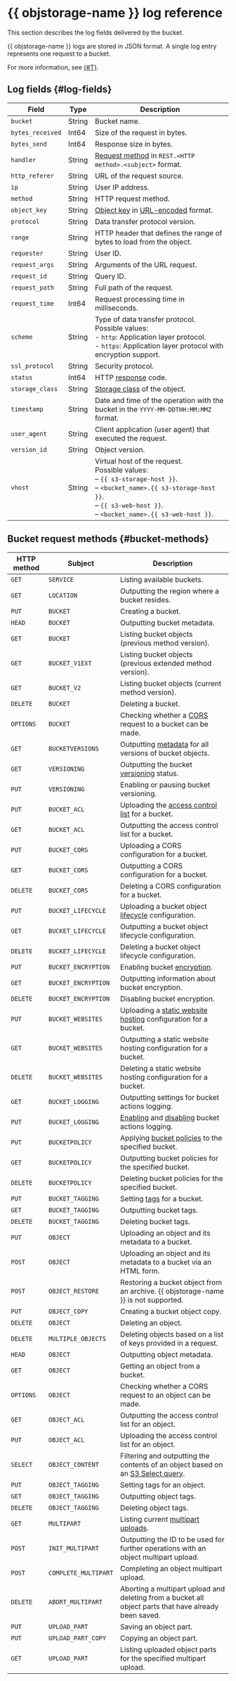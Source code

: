 # {{ objstorage-name }} log reference


This section describes the log fields delivered by the bucket.

{{ objstorage-name }} logs are stored in JSON format. A single log entry represents one request to a bucket.


For more information, see [{#T}](concepts/server-logs.md).


## Log fields {#log-fields}

| Field | Type | Description |
--- | --- | ---
| `bucket` | String | Bucket name. |
| `bytes_received` | Int64 | Size of the request in bytes. |
| `bytes_send` | Int64 | Response size in bytes. |
| `handler` | String | [Request method](#bucket-methods) in `REST.<HTTP method>.<subject>` format. |
| `http_referer` | String | URL of the request source. |
| `ip` | String | User IP address. |
| `method` | String | HTTP request method. |
| `object_key` | String | [Object key](concepts/object.md#key) in [URL-encoded](https://en.wikipedia.org/wiki/Percent-encoding) format. |
| `protocol` | String | Data transfer protocol version. |
| `range` | String | HTTP header that defines the range of bytes to load from the object. |
| `requester` | String | User ID. |
| `request_args` | String | Arguments of the URL request. |
| `request_id` | String | Query ID. |
| `request_path` | String | Full path of the request. |
| `request_time` | Int64 | Request processing time in milliseconds. |
| `scheme` | String | Type of data transfer protocol. <br>Possible values:<br>- `http`: Application layer protocol.<br>- `https`: Application layer protocol with encryption support. |
| `ssl_protocol` | String | Security protocol. |
| `status` | Int64 | HTTP [response](s3/api-ref/response-codes.md) code. |
| `storage_class` | String | [Storage class](concepts/storage-class.md) of the object. |
| `timestamp` | String | Date and time of the operation with the bucket in the `YYYY-MM-DDTHH:MM:MMZ` format. |
| `user_agent` | String | Client application (user agent) that executed the request. |
| `version_id` | String | Object version. |
| `vhost` | String | Virtual host of the request.<br>Possible values:<br>– `{{ s3-storage-host }}`.<br>– `<bucket_name>.{{ s3-storage-host }}`.<br>– `{{ s3-web-host }}`.<br> – `<bucket_name>.{{ s3-web-host }}`. |

## Bucket request methods {#bucket-methods}

| HTTP method | Subject | Description |
|---|---|---|
| `GET` | `SERVICE` | Listing available buckets. |
| `GET` | `LOCATION` | Outputting the region where a bucket resides. |
| `PUT` | `BUCKET` | Creating a bucket. |
| `HEAD` | `BUCKET` | Outputting bucket metadata. |
| `GET` | `BUCKET` | Listing bucket objects (previous method version). |
| `GET` | `BUCKET_V1EXT` | Listing bucket objects (previous extended method version). |
| `GET` | `BUCKET_V2` | Listing bucket objects (current method version). |
| `DELETE` | `BUCKET` | Deleting a bucket. |
| `OPTIONS` | `BUCKET` | Checking whether a [CORS](concepts/cors.md) request to a bucket can be made. |
| `GET` | `BUCKETVERSIONS` | Outputting [metadata](concepts/object.md#metadata) for all versions of bucket objects. |
| `GET` | `VERSIONING` | Outputting the bucket [versioning](concepts/versioning.md) status. |
| `PUT` | `VERSIONING` | Enabling or pausing bucket versioning. |
| `PUT` | `BUCKET_ACL` | Uploading the [access control list](concepts/acl.md) for a bucket. |
| `GET` | `BUCKET_ACL` | Outputting the access control list for a bucket. |
| `PUT` | `BUCKET_CORS` | Uploading a CORS configuration for a bucket. |
| `GET` | `BUCKET_CORS` | Outputting a CORS configuration for a bucket. |
| `DELETE` | `BUCKET_CORS` | Deleting a CORS configuration for a bucket. |
| `PUT` | `BUCKET_LIFECYCLE` | Uploading a bucket object [lifecycle](concepts/lifecycles.md) configuration. |
| `GET` | `BUCKET_LIFECYCLE` | Outputting a bucket object lifecycle configuration. |
| `DELETE` | `BUCKET_LIFECYCLE` | Deleting a bucket object lifecycle configuration. |
| `PUT` | `BUCKET_ENCRYPTION` | Enabling bucket [encryption](concepts/encryption.md). |
| `GET` | `BUCKET_ENCRYPTION` | Outputting information about bucket encryption. |
| `DELETE` | `BUCKET_ENCRYPTION` | Disabling bucket encryption. |
| `PUT` | `BUCKET_WEBSITES` | Uploading a [static website hosting](concepts/hosting.md) configuration for a bucket. |
| `GET` | `BUCKET_WEBSITES` | Outputting a static website hosting configuration for a bucket. |
| `DELETE` | `BUCKET_WEBSITES` | Deleting a static website hosting configuration for a bucket. |
| `GET` | `BUCKET_LOGGING` | Outputting settings for bucket actions logging. |
| `PUT` | `BUCKET_LOGGING` | [Enabling](operations/buckets/enable-logging.md#enable) and [disabling](operations/buckets/enable-logging.md#stop-logging) bucket actions logging. |
| `PUT` | `BUCKETPOLICY` | Applying [bucket policies](concepts/policy.md) to the specified bucket. |
| `GET` | `BUCKETPOLICY` | Outputting bucket policies for the specified bucket. |
| `DELETE` | `BUCKETPOLICY` | Deleting bucket policies for the specified bucket. |
| `PUT` | `BUCKET_TAGGING` | Setting [tags](concepts/tags.md) for a bucket. |
| `GET` | `BUCKET_TAGGING` | Outputting bucket tags. |
| `DELETE` | `BUCKET_TAGGING` | Deleting bucket tags. |
| `PUT` | `OBJECT` | Uploading an object and its metadata to a bucket. |
| `POST` | `OBJECT` | Uploading an object and its metadata to a bucket via an HTML form. |
| `POST` | `OBJECT_RESTORE` | Restoring a bucket object from an archive. {{ objstorage-name }} is not supported. |
| `PUT` | `OBJECT_COPY` | Creating a bucket object copy. |
| `DELETE` | `OBJECT` | Deleting an object. |
| `DELETE` | `MULTIPLE_OBJECTS` | Deleting objects based on a list of keys provided in a request. |
| `HEAD` | `OBJECT` | Outputting object metadata. |
| `GET` | `OBJECT` | Getting an object from a bucket. |
| `OPTIONS` | `OBJECT` | Checking whether a CORS request to an object can be made. |
| `GET` | `OBJECT_ACL` | Outputting the access control list for an object. |
| `PUT` | `OBJECT_ACL` | Uploading the access control list for an object. |
| `SELECT` | `OBJECT_CONTENT` | Filtering and outputting the contents of an object based on an [S3 Select query](concepts/s3-select-language.md). |
| `PUT` | `OBJECT_TAGGING` | Setting tags for an object. |
| `GET` | `OBJECT_TAGGING` | Outputting object tags. |
| `DELETE` | `OBJECT_TAGGING` | Deleting object tags. |
| `GET` | `MULTIPART` | Listing current [multipart uploads](concepts/multipart.md). |
| `POST` | `INIT_MULTIPART` | Outputting the ID to be used for further operations with an object multipart upload. |
| `POST` | `COMPLETE_MULTIPART` | Completing an object multipart upload. |
| `DELETE` | `ABORT_MULTIPART` | Aborting a multipart upload and deleting from a bucket all object parts that have already been saved. |
| `PUT` | `UPLOAD_PART` | Saving an object part. |
| `PUT` | `UPLOAD_PART_COPY` | Copying an object part. |
| `GET` | `UPLOAD_PART` | Listing uploaded object parts for the specified multipart upload. |
